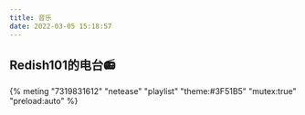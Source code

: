 ```yaml
---
title: 音乐
date: 2022-03-05 15:18:57
---
```

## Redish101的电台📻
{% meting "7319831612" "netease" "playlist" "theme:#3F51B5" "mutex:true" "preload:auto" %}

